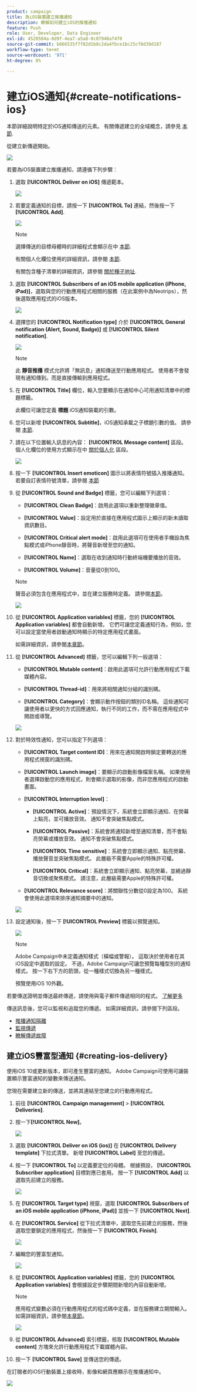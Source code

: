 ```yaml
---
product: campaign
title: 為iOS裝置建立推播通知
description: 瞭解如何建立iOS的推播通知
feature: Push
role: User, Developer, Data Engineer
exl-id: 4520504a-0d9f-4ea7-a5a8-0c07948af4f0
source-git-commit: b666535f7f82d1b8c2da4fbce1bc25cf8d39d187
workflow-type: tm+mt
source-wordcount: '971'
ht-degree: 8%

---
```


# 建立iOS通知{#create-notifications-ios}

本節詳細說明特定於iOS通知傳送的元素。 有關傳遞建立的全域概念，請參見 [本節](steps-about-delivery-creation-steps.md).

從建立新傳遞開始。

![](assets/nmac_delivery_1.png)

若要為iOS裝置建立推播通知，請遵循下列步驟：

1. 選取 **[!UICONTROL Deliver on iOS]** 傳遞範本。

   ![](assets/nmac_delivery_ios_1.png)

1. 若要定義通知的目標，請按一下 **[!UICONTROL To]** 連結，然後按一下 **[!UICONTROL Add]**.

   ![](assets/nmac_delivery_ios_2.png)

   >[!NOTE]
   >
   >選擇傳送的目標母體時的詳細程式會顯示在中 [本節](steps-defining-the-target-population.md).
   >
   >有關個人化欄位使用的詳細資訊，請參閱 [本節](about-personalization.md).
   >
   >有關包含種子清單的詳細資訊，請參閱 [關於種子地址](about-seed-addresses.md).

1. 選取 **[!UICONTROL Subscribers of an iOS mobile application (iPhone, iPad)]**，選取與您的行動應用程式相關的服務（在此案例中為Neotrips），然後選取應用程式的iOS版本。

   ![](assets/nmac_delivery_ios_3.png)

1. 選擇您的 **[!UICONTROL Notification type]** 介於 **[!UICONTROL General notification (Alert, Sound, Badge)]** 或 **[!UICONTROL Silent notification]**.

   ![](assets/nmac_delivery_ios_4.png)

   >[!NOTE]
   >
   >此 **靜音推播** 模式允許將「無訊息」通知傳送至行動應用程式。 使用者不會發現有通知傳到。而是直接傳輸到應用程式。

1. 在 **[!UICONTROL Title]** 欄位，輸入您要顯示在通知中心可用通知清單中的標題標籤。

   此欄位可讓您定義 **標題** iOS通知裝載的引數。

1. 您可以新增 **[!UICONTROL Subtitle]**，iOS通知承載之子標題引數的值。 請參閱 [本節](configuring-the-mobile-application.md).

1. 請在以下位置輸入訊息的內容： **[!UICONTROL Message content]** 區段。 個人化欄位的使用方式顯示在中 [關於個人化](about-personalization.md) 區段。

   ![](assets/nmac_delivery_ios_5.png)

1. 按一下 **[!UICONTROL Insert emoticon]** 圖示以將表情符號插入推播通知。 若要自訂表情符號清單，請參閱 [本節](customizing-emoticon-list.md)

1. 從 **[!UICONTROL Sound and Badge]** 標籤，您可以編輯下列選項：

   * **[!UICONTROL Clean Badge]**：啟用此選項以重新整理徽章值。

   * **[!UICONTROL Value]**：設定用於直接在應用程式圖示上顯示的新未讀取資訊數目。

   * **[!UICONTROL Critical alert mode]**：啟用此選項可在使用者手機設為焦點模式或iPhone靜音時，將聲音新增至您的通知。

   * **[!UICONTROL Name]**：選取在收到通知時行動終端機要播放的音效。

   * **[!UICONTROL Volume]**：音量從0到100。

   >[!NOTE]
   >
   >聲音必須包含在應用程式中，並在建立服務時定義。 請參閱[本節](configuring-the-mobile-application.md#configuring-external-account-ios)。

   ![](assets/nmac_delivery_ios_6.png)

1. 從 **[!UICONTROL Application variables]** 標籤，您的 **[!UICONTROL Application variables]** 都會自動新增。 它們可讓您定義通知行為，例如，您可以設定當使用者啟動通知時顯示的特定應用程式畫面。

   如需詳細資訊，請參閱[本章節](configuring-the-mobile-application.md)。

1. 從 **[!UICONTROL Advanced]** 標籤，您可以編輯下列一般選項：

   * **[!UICONTROL Mutable content]**：啟用此選項可允許行動應用程式下載媒體內容。

   * **[!UICONTROL Thread-id]**：用來將相關通知分組的識別碼。

   * **[!UICONTROL Category]**：會顯示動作按鈕的類別ID名稱。 這些通知可讓使用者以更快的方式回應通知，執行不同的工作，而不需在應用程式中開啟或導覽。

   ![](assets/nmac_delivery_ios_7.png)

1. 對於時效性通知，您可以指定下列選項：

   * **[!UICONTROL Target content ID]**：用來在通知開啟時鎖定要轉送的應用程式視窗的識別碼。

   * **[!UICONTROL Launch image]**：要顯示的啟動影像檔案名稱。 如果使用者選擇啟動您的應用程式，則會顯示選取的影像，而非您應用程式的啟動畫面。

   * **[!UICONTROL Interruption level]**：

      * **[!UICONTROL Active]**：預設情況下，系統會立即顯示通知、在熒幕上點亮，並可播放音效。 通知不會突破焦點模式。

      * **[!UICONTROL Passive]**：系統會將通知新增至通知清單，而不會點亮熒幕或播放音效。 通知不會突破焦點模式。

      * **[!UICONTROL Time sensitive]**：系統會立即顯示通知、點亮熒幕、播放聲音並突破焦點模式。 此層級不需要Apple的特殊許可權。

      * **[!UICONTROL Critical]**：系統會立即顯示通知、點亮熒幕，並繞過靜音切換或聚焦模式。 請注意，此層級需要Apple的特殊許可權。

   * **[!UICONTROL Relevance score]**：將關聯性分數從0設定為100。 系統會使用此選項來排序通知摘要中的通知。

   ![](assets/nmac_delivery_ios_8.png)

1. 設定通知後，按一下 **[!UICONTROL Preview]** 標籤以預覽通知。

   ![](assets/nmac_intro_2.png)

   >[!NOTE]
   >
   >Adobe Campaign中未定義通知樣式（橫幅或警報）。 這取決於使用者在其iOS設定中選取的設定。 不過，Adobe Campaign可讓您預覽每種型別的通知樣式。 按一下右下方的箭頭，從一種樣式切換為另一種樣式。
   >
   >預覽使用iOS 10外觀。

若要傳送證明並傳送最終傳遞，請使用與電子郵件傳遞相同的程式。 [了解更多](steps-validating-the-delivery.md)

傳送訊息後，您可以監視和追蹤您的傳遞。 如需詳細資訊，請參閱下列區段。

* [推播通知隔離](understanding-quarantine-management.md#push-notification-quarantines)
* [監視傳遞](about-delivery-monitoring.md)
* [瞭解傳遞故障](understanding-delivery-failures.md)

## 建立iOS豐富型通知 {#creating-ios-delivery}

使用iOS 10或更新版本，即可產生豐富的通知。 Adobe Campaign可使用可讓裝置顯示豐富通知的變數來傳送通知。

您現在需要建立新的傳送，並將其連結至您建立的行動應用程式。

1. 前往 **[!UICONTROL Campaign management]** > **[!UICONTROL Deliveries]**.

1. 按一下&#x200B;**[!UICONTROL New]**。

   ![](assets/nmac_android_3.png)

1. 選取 **[!UICONTROL Deliver on iOS (ios)]** 在 **[!UICONTROL Delivery template]** 下拉式清單。 新增 **[!UICONTROL Label]** 至您的傳遞。

1. 按一下 **[!UICONTROL To]** 以定義要定位的母體。 根據預設， **[!UICONTROL Subscriber application]** 目標對應已套用。 按一下 **[!UICONTROL Add]** 以選取先前建立的服務。

   ![](assets/nmac_ios_9.png)

1. 在 **[!UICONTROL Target type]** 視窗，選取 **[!UICONTROL Subscribers of an iOS mobile application (iPhone, iPad)]** 並按一下 **[!UICONTROL Next]**.

1. 在 **[!UICONTROL Service]** 從下拉式清單中，選取您先前建立的服務，然後選取您要鎖定的應用程式，然後按一下 **[!UICONTROL Finish]**.

   ![](assets/nmac_ios_6.png)

1. 編輯您的豐富型通知。

   ![](assets/nmac_ios_7.png)

1. 從 **[!UICONTROL Application variables]** 標籤，您的 **[!UICONTROL Application variables]** 會根據設定步驟期間新增的內容自動新增。

   >[!NOTE]
   >
   >應用程式變數必須在行動應用程式的程式碼中定義，並在服務建立期間輸入。 如需詳細資訊，請參閱[本章節](configuring-the-mobile-application.md)。

   ![](assets/nmac_ios_10.png)

1. 從 **[!UICONTROL Advanced]** 索引標籤，核取 **[!UICONTROL Mutable content]** 方塊來允許行動應用程式下載媒體內容。

1. 按一下 **[!UICONTROL Save]** 並傳送您的傳遞。

在訂閱者的iOS行動裝置上接收時，影像和網頁應顯示在推播通知中。

![](assets/nmac_ios_8.png)




